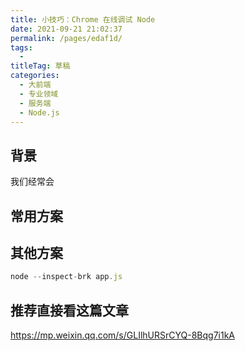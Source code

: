 ```yaml
---
title: 小技巧：Chrome 在线调试 Node
date: 2021-09-21 21:02:37
permalink: /pages/edaf1d/
tags: 
  - 
titleTag: 草稿
categories: 
  - 大前端
  - 专业领域
  - 服务端
  - Node.js
---
```

## 背景

我们经常会

## 常用方案

## 其他方案

```js
node --inspect-brk app.js
```


## 推荐直接看这篇文章


https://mp.weixin.qq.com/s/GLIlhURSrCYQ-8Bqg7i1kA